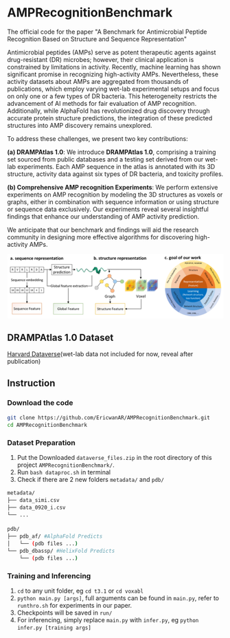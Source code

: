 # AMPRecognitionBenchmark

The official code for the paper "A Benchmark for Antimicrobial Peptide Recognition Based on Structure and Sequence Representation"

Antimicrobial peptides (AMPs) serve as potent therapeutic agents against drug-resistant (DR) microbes; however, their clinical application is constrained by limitations in activity. Recently, machine learning has shown significant promise in recognizing high-activity AMPs. Nevertheless, these activity datasets about AMPs are aggregated from thousands of publications, which employ varying wet-lab experimental setups and focus on only one or a few types of DR bacteria. This heterogeneity restricts the advancement of AI methods for fair evaluation of AMP recognition. Additionally, while AlphaFold has revolutionized drug discovery through accurate protein structure predictions, the integration of these predicted structures into AMP discovery remains unexplored.

To address these challenges, we present two key contributions:

**(a) DRAMPAtlas 1.0**: We introduce **DRAMPAtlas 1.0**, comprising a training set sourced from public databases and a testing set derived from our wet-lab experiments. Each AMP sequence in the atlas is annotated with its 3D structure, activity data against six types of DR bacteria, and toxicity profiles.

**(b) Comprehensive AMP recognition Experiments**: We perform extensive experiments on AMP recognition by modeling the 3D structures as voxels or graphs, either in combination with sequence information or using structure or sequence data exclusively. Our experiments reveal several insightful findings that enhance our understanding of AMP activity prediction.

We anticipate that our benchmark and findings will aid the research community in designing more effective algorithms for discovering high-activity AMPs. 

![main](https://github.com/EricwanAR/AMPRecognitionBenchmark/blob/main/pics/benchmark.png)

## DRAMPAtlas 1.0 Dataset
[Harvard Dataverse](https://dataverse.harvard.edu/dataset.xhtml?persistentId=doi%3A10.7910%2FDVN%2FE9A88D)(wet-lab data not included for now, reveal after publication)

## Instruction
### Download the code
```bash
git clone https://github.com/EricwanAR/AMPRecognitionBenchmark.git
cd AMPRecognitionBenchmark
```

### Dataset Preparation
1. Put the Downloaded `dataverse_files.zip` in the root directory of this project `AMPRecognitionBenchmark/`.
2. Run `bash dataproc.sh` in terminal
3. Check if there are 2 new folders `metadata/` and `pdb/`
```bash
metadata/
├── data_simi.csv
├── data_0920_i.csv
└── ...

pdb/
├── pdb_af/ #AlphaFold Predicts
│   └── (pdb files ...)
└── pdb_dbassp/ #HelixFold Predicts
    └── (pdb files ...)
```

### Training and Inferencing
1. `cd` to any unit folder, eg `cd t3.1` or `cd voxabl`
2. `python main.py [args]`, full arguments can be found in `main.py`, refer to `runthro.sh` for experiments in our paper.
3. Checkpoints will be saved in `run/`
4. For inferencing, simply replace `main.py` with `infer.py`, eg `python infer.py [training args]`